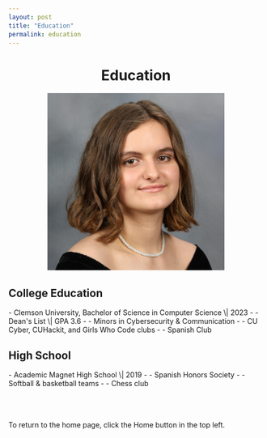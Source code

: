 ```yaml
---
layout: post
title: "Education"
permalink: education
---
```

<h1 class="post-title p-name"><span class="gold"> <div style="text-align:center"> Education </div></span></h1>

<div style="text-align: center"><img src="./assets/files/GradPic.jpg" width="350"></div>


<h2 class="post-title p-name"><span class="white">College Education</span></h2>
- Clemson University, Bachelor of Science in Computer Science \| 2023
- - Dean's List \| GPA 3.6
- - Minors in Cybersecurity & Communication
- - CU Cyber, CUHackit, and Girls Who Code clubs
- - Spanish Club
<h2 class="post-title p-name"><span class="white">High School</span></h2>
- Academic Magnet High School \| 2019
- - Spanish Honors Society
- - Softball & basketball teams
- - Chess club



<br><br><br>To return to the home page, click the Home button in the top left.
